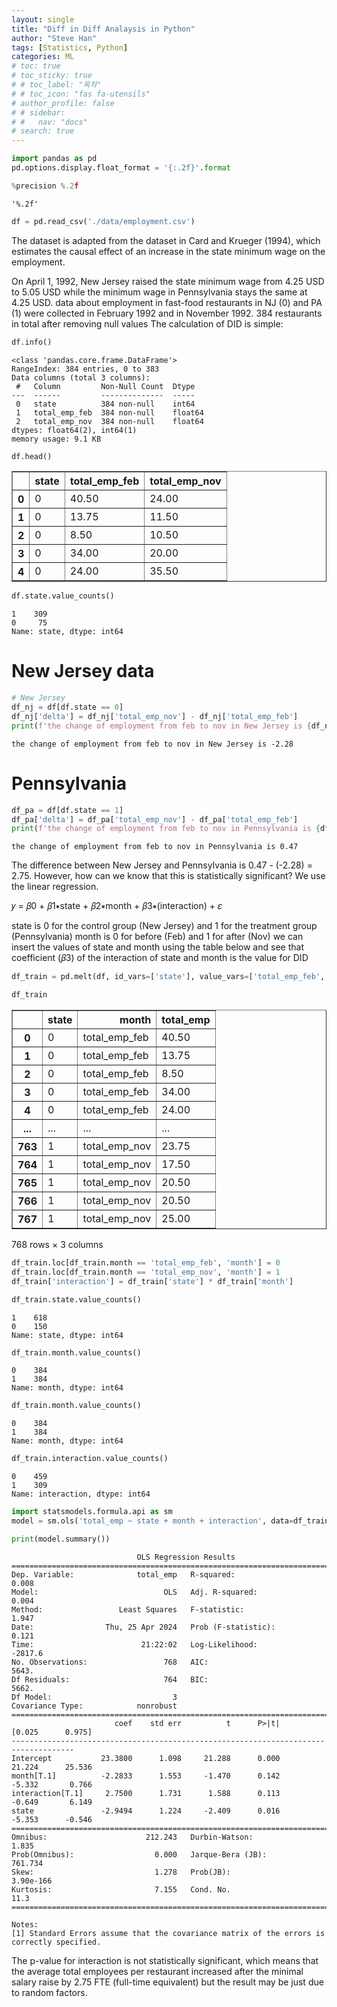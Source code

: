 ```yaml
---
layout: single
title: "Diff in Diff Analaysis in Python"
author: "Steve Han"
tags: [Statistics, Python]
categories: ML
# toc: true
# toc_sticky: true
# # toc_label: "목차"
# # toc_icon: "fas fa-utensils"
# author_profile: false
# # sidebar:
# #   nav: "docs"
# search: true
---
```




```python
import pandas as pd
pd.options.display.float_format = '{:.2f}'.format

%precision %.2f
```




    '%.2f'




```python
df = pd.read_csv('./data/employment.csv')
```

The dataset is adapted from the dataset in Card and Krueger (1994), which estimates the causal effect of an increase in the state minimum wage on the employment.

On April 1, 1992, New Jersey raised the state minimum wage from 4.25 USD to 5.05 USD while the minimum wage in Pennsylvania stays the same at 4.25 USD. data about employment in fast-food restaurants in NJ (0) and PA (1) were collected in February 1992 and in November 1992. 384 restaurants in total after removing null values The calculation of DID is simple:


```python
df.info()
```

    <class 'pandas.core.frame.DataFrame'>
    RangeIndex: 384 entries, 0 to 383
    Data columns (total 3 columns):
     #   Column         Non-Null Count  Dtype  
    ---  ------         --------------  -----  
     0   state          384 non-null    int64  
     1   total_emp_feb  384 non-null    float64
     2   total_emp_nov  384 non-null    float64
    dtypes: float64(2), int64(1)
    memory usage: 9.1 KB



```python
df.head()
```




<div>
<style scoped>
    .dataframe tbody tr th:only-of-type {
        vertical-align: middle;
    }

    .dataframe tbody tr th {
        vertical-align: top;
    }

    .dataframe thead th {
        text-align: right;
    }
</style>
<table border="1" class="dataframe">
  <thead>
    <tr style="text-align: right;">
      <th></th>
      <th>state</th>
      <th>total_emp_feb</th>
      <th>total_emp_nov</th>
    </tr>
  </thead>
  <tbody>
    <tr>
      <th>0</th>
      <td>0</td>
      <td>40.50</td>
      <td>24.00</td>
    </tr>
    <tr>
      <th>1</th>
      <td>0</td>
      <td>13.75</td>
      <td>11.50</td>
    </tr>
    <tr>
      <th>2</th>
      <td>0</td>
      <td>8.50</td>
      <td>10.50</td>
    </tr>
    <tr>
      <th>3</th>
      <td>0</td>
      <td>34.00</td>
      <td>20.00</td>
    </tr>
    <tr>
      <th>4</th>
      <td>0</td>
      <td>24.00</td>
      <td>35.50</td>
    </tr>
  </tbody>
</table>
</div>




```python
df.state.value_counts()
```




    1    309
    0     75
    Name: state, dtype: int64



# New Jersey data


```python
# New Jersey
df_nj = df[df.state == 0]
df_nj['delta'] = df_nj['total_emp_nov'] - df_nj['total_emp_feb']
print(f'the change of employment from feb to nov in New Jersey is {df_nj.delta.mean():.2f}')
```

    the change of employment from feb to nov in New Jersey is -2.28


# Pennsylvania


```python
df_pa = df[df.state == 1]
df_pa['delta'] = df_pa['total_emp_nov'] - df_pa['total_emp_feb']
print(f'the change of employment from feb to nov in Pennsylvania is {df_pa.delta.mean():.2f}')
```

    the change of employment from feb to nov in Pennsylvania is 0.47


The difference between New Jersey and Pennsylvania is 0.47 - (-2.28) = 2.75. However, how can we know that this is statistically significant? We use the linear regression. 

𝑦 = 𝛽0 + 𝛽1∗state + 𝛽2∗month + 𝛽3∗(interaction) + 𝜀
 
state is 0 for the control group (New Jersey) and 1 for the treatment group (Pennsylvania)
month is 0 for before (Feb) and 1 for after (Nov)
we can insert the values of state and month using the table below and see that coefficient (𝛽3) of the interaction of state and month is the value for DID


```python
df_train = pd.melt(df, id_vars=['state'], value_vars=['total_emp_feb', 'total_emp_nov'], var_name='month', value_name='total_emp')
```


```python
df_train
```




<div>
<style scoped>
    .dataframe tbody tr th:only-of-type {
        vertical-align: middle;
    }

    .dataframe tbody tr th {
        vertical-align: top;
    }

    .dataframe thead th {
        text-align: right;
    }
</style>
<table border="1" class="dataframe">
  <thead>
    <tr style="text-align: right;">
      <th></th>
      <th>state</th>
      <th>month</th>
      <th>total_emp</th>
    </tr>
  </thead>
  <tbody>
    <tr>
      <th>0</th>
      <td>0</td>
      <td>total_emp_feb</td>
      <td>40.50</td>
    </tr>
    <tr>
      <th>1</th>
      <td>0</td>
      <td>total_emp_feb</td>
      <td>13.75</td>
    </tr>
    <tr>
      <th>2</th>
      <td>0</td>
      <td>total_emp_feb</td>
      <td>8.50</td>
    </tr>
    <tr>
      <th>3</th>
      <td>0</td>
      <td>total_emp_feb</td>
      <td>34.00</td>
    </tr>
    <tr>
      <th>4</th>
      <td>0</td>
      <td>total_emp_feb</td>
      <td>24.00</td>
    </tr>
    <tr>
      <th>...</th>
      <td>...</td>
      <td>...</td>
      <td>...</td>
    </tr>
    <tr>
      <th>763</th>
      <td>1</td>
      <td>total_emp_nov</td>
      <td>23.75</td>
    </tr>
    <tr>
      <th>764</th>
      <td>1</td>
      <td>total_emp_nov</td>
      <td>17.50</td>
    </tr>
    <tr>
      <th>765</th>
      <td>1</td>
      <td>total_emp_nov</td>
      <td>20.50</td>
    </tr>
    <tr>
      <th>766</th>
      <td>1</td>
      <td>total_emp_nov</td>
      <td>20.50</td>
    </tr>
    <tr>
      <th>767</th>
      <td>1</td>
      <td>total_emp_nov</td>
      <td>25.00</td>
    </tr>
  </tbody>
</table>
<p>768 rows × 3 columns</p>
</div>




```python
df_train.loc[df_train.month == 'total_emp_feb', 'month'] = 0
df_train.loc[df_train.month == 'total_emp_nov', 'month'] = 1
df_train['interaction'] = df_train['state'] * df_train['month']
```


```python
df_train.state.value_counts()
```




    1    618
    0    150
    Name: state, dtype: int64




```python
df_train.month.value_counts()
```




    0    384
    1    384
    Name: month, dtype: int64




```python
df_train.month.value_counts()
```




    0    384
    1    384
    Name: month, dtype: int64




```python
df_train.interaction.value_counts()
```




    0    459
    1    309
    Name: interaction, dtype: int64




```python
import statsmodels.formula.api as sm
model = sm.ols('total_emp ~ state + month + interaction', data=df_train).fit()

print(model.summary())
```

                                OLS Regression Results                            
    ==============================================================================
    Dep. Variable:              total_emp   R-squared:                       0.008
    Model:                            OLS   Adj. R-squared:                  0.004
    Method:                 Least Squares   F-statistic:                     1.947
    Date:                Thu, 25 Apr 2024   Prob (F-statistic):              0.121
    Time:                        21:22:02   Log-Likelihood:                -2817.6
    No. Observations:                 768   AIC:                             5643.
    Df Residuals:                     764   BIC:                             5662.
    Df Model:                           3                                         
    Covariance Type:            nonrobust                                         
    ====================================================================================
                           coef    std err          t      P>|t|      [0.025      0.975]
    ------------------------------------------------------------------------------------
    Intercept           23.3800      1.098     21.288      0.000      21.224      25.536
    month[T.1]          -2.2833      1.553     -1.470      0.142      -5.332       0.766
    interaction[T.1]     2.7500      1.731      1.588      0.113      -0.649       6.149
    state               -2.9494      1.224     -2.409      0.016      -5.353      -0.546
    ==============================================================================
    Omnibus:                      212.243   Durbin-Watson:                   1.835
    Prob(Omnibus):                  0.000   Jarque-Bera (JB):              761.734
    Skew:                           1.278   Prob(JB):                    3.90e-166
    Kurtosis:                       7.155   Cond. No.                         11.3
    ==============================================================================
    
    Notes:
    [1] Standard Errors assume that the covariance matrix of the errors is correctly specified.


The p-value for interaction is not statistically significant, which means that the average total employees per restaurant increased after the minimal salary raise by 2.75 FTE (full-time equivalent) but the result may be just due to random factors.
